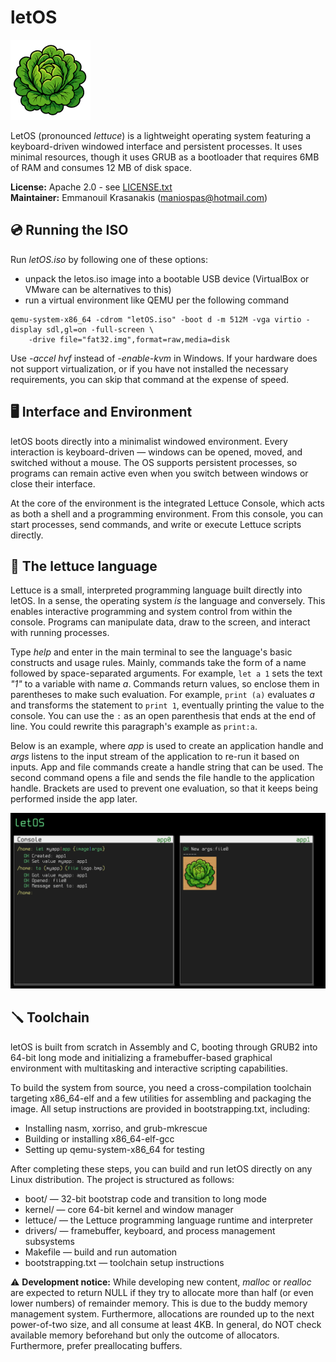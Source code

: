 # letOS

![lettuce logo](disk/logo.bmp)

LetOS (pronounced *lettuce*) is a lightweight operating system featuring a keyboard-driven windowed interface and persistent processes. It uses minimal resources, though it uses GRUB as a bootloader that requires 6MB of RAM and consumes 12 MB of disk space.

**License:** Apache 2.0 - see [LICENSE.txt](LICENSE.txt)<br>
**Maintainer:** Emmanouil Krasanakis (maniospas@hotmail.com)

## 💿 Running the ISO

Run *letOS.iso* by following one of these options:
- unpack the letos.iso image into a bootable USB device (VirtualBox or VMware can be alternatives to this)
- run a virtual environment like QEMU per the following command

```
qemu-system-x86_64 -cdrom "letOS.iso" -boot d -m 512M -vga virtio -display sdl,gl=on -full-screen \
    -drive file="fat32.img",format=raw,media=disk 
```

Use *-accel hvf* instead of *-enable-kvm* in Windows. If your hardware does not support virtualization, or if you have not installed the necessary requirements, you can skip that command at the expense of speed.


## 🖥️ Interface and Environment

letOS boots directly into a minimalist windowed environment.
Every interaction is keyboard-driven — windows can be opened, moved, and switched without a mouse.
The OS supports persistent processes, so programs can remain active even when you switch between windows or close their interface.

At the core of the environment is the integrated Lettuce Console, which acts as both a shell and a programming environment.
From this console, you can start processes, send commands, and write or execute Lettuce scripts directly.

## 🥬 The lettuce language

Lettuce is a small, interpreted programming language built directly into letOS. In a sense, the operating system *is* the language and conversely. This enables interactive programming and system control from within the console. Programs can manipulate data, draw to the screen, and interact with running processes.

Type *help* and enter in the main terminal to see the language's basic constructs and usage rules. Mainly, commands take the form of a name followed by space-separated arguments. For example, `let a 1` sets the text *"1"* to a variable with name *a*. Commands return values, so enclose them in parentheses to make such evaluation. For example, `print (a)` evaluates *a* and transforms the statement to `print 1`, eventually printing the value to the console. You can use the `:` as an open parenthesis that ends at the end of line. You could rewrite this paragraph's example as `print:a`. 

Below is an example, where *app* is used to create an application handle and *args* listens to the input stream of the application to re-run it based on inputs. App and file commands create a handle string that can be used. The second command opens a file and sends the file handle to the application handle. Brackets are used to prevent one evaluation, so that it keeps being performed inside the app later.

![docs/example.png](docs/example.png)

## 🪛 Toolchain

letOS is built from scratch in Assembly and C, booting through GRUB2 into 64-bit long mode and initializing a framebuffer-based graphical environment with multitasking and interactive scripting capabilities.

To build the system from source, you need a cross-compilation toolchain targeting x86_64-elf and a few utilities for assembling and packaging the image. All setup instructions are provided in bootstrapping.txt, including:

- Installing nasm, xorriso, and grub-mkrescue
- Building or installing x86_64-elf-gcc
- Setting up qemu-system-x86_64 for testing

After completing these steps, you can build and run letOS directly on any Linux distribution. The project is structured as follows:

- boot/ — 32-bit bootstrap code and transition to long mode
- kernel/ — core 64-bit kernel and window manager
- lettuce/ — the Lettuce programming language runtime and interpreter
- drivers/ — framebuffer, keyboard, and process management subsystems
- Makefile — build and run automation
- bootstrapping.txt — toolchain setup instructions

⚠️ **Development notice:** While developing new content, *malloc* or *realloc* are expected to return NULL if they try to allocate more than half (or even lower numbers) of remainder memory. This is due to the buddy memory management system. Furthermore, allocations are rounded up to the next power-of-two size, and all consume at least 4KB. In general, do NOT check available memory beforehand but only the outcome of allocators. Furthermore, prefer preallocating buffers.
